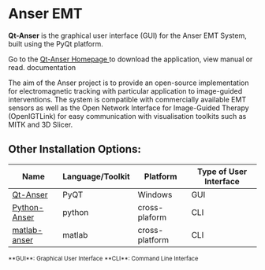 # Anser EMT

**Qt-Anser** is the graphical user interface (GUI) for the Anser EMT System, built using the PyQt platform. 

Go to the [Qt-Anser Homepage ](https://www.google.com) to download the application, view manual or read. documentation  

The aim of the Anser project is to provide an open-source implementation for electromagnetic tracking with particular application to image-guided interventions. The system is compatible with commercially available EMT sensors as well as the Open Network Interface for Image-Guided Therapy (OpenIGTLink) for easy communication with visualisation toolkits such as MITK and 3D Slicer.



## Other Installation Options:

| Name | Language/Toolkit | Platform | Type of User Interface|                                                                     
|-------|------------------|----------|-----------------------|
|[Qt-Anser](https://github.com/StephenHinds/qt-anser)|PyQT|Windows|GUI|
|[Python-Anser](https://github.com/AlexJaeger/python-anser)|python|cross-plaform|CLI|
|[matlab-anser](https://github.com/AlexJaeger/AnserEMT)|matlab|cross-platform|CLI|
<small> 
	**GUI**: Graphical User Interface  **CLI**: Command Line Interface
</small>

